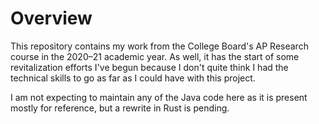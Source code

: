 # Overview
This repository contains my work from the College Board's AP Research course in the 2020–21 academic year. As well, it has the start of some revitalization efforts I've begun because I don't quite think I had the technical skills to go as far as I could have with this project.

I am not expecting to maintain any of the Java code here as it is present mostly for reference, but a rewrite in Rust is pending.
